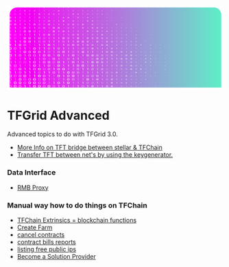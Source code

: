 ![](img/advanced_.png)

# TFGrid Advanced

Advanced topics to do with TFGrid 3.0.

- [More Info on TFT bridge between stellar & TFChain](grid3_stellar_tfchain_bridge.md)
- [Transfer TFT between net's by using the keygenerator.](token_transfer_keygenerator.md)

### Data Interface

<!-- - [Query Interface TFChain = graphql](@graphql)
  - [GraphQL support, a query language](explorer_graphql_intro) -->
- [RMB Proxy](/proxy/proxy.md)

### Manual way how to do things on TFChain

- [TFChain Extrinsics = blockchain functions](/tfchain/tfchain.md)
- [Create Farm](/dashboard/portal/dashboard_portal_ui_farming.md)
- [cancel contracts](cancel_contracts.md)
- [contract bills reports](contract_bill_report)
- [listing free public ips](list_public_ips)
- [Become a Solution Provider](/tfchain/tfchain_solution_provider.md)
